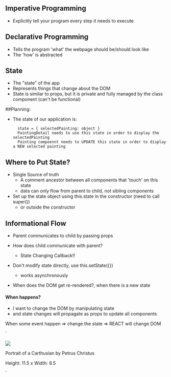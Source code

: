 ## Imperative Programming
- Explicitly tell your program every step it needs to execute

## Declarative Programming
- Tells the program 'what' the webpage should be/should look like
- The 'how' is abstracted

## State
- The "state" of the app
- Represents things that change about the DOM
- State is similar to props, but it is private and fully managed by the class component (can't be functional)

##Planning:
- The state of our application is:

		state = { selectedPainting: object }
		PaintingDetail needs to use this state in order to display the selectedPainting
		Painting compoennt needs to UPDATE this state in order to display a NEW selected painting

## Where to Put State?
- Single Source of truth
	- A comment ancestor between all components that 'touch' on this state
	- data can only flow from parent to child, not sibling components
- Set up the state object using this.state in the constructor (need to call super())
	- or outside the constructor

## Informational Flow
- Parent communicates to child by passing props
- How does child communicate with parent?
	- State Changing Callback!!
- Don't modify state directly, use this.setState({})
  - works asynchronously


- When does the DOM get re-rendered?, when there is a new state 




#### When <some event> happens?
- I want to change the DOM by manipulating state
 - and state changes will propagate as props to update all components

 When some event happen => change the state => REACT will change DOM




`<div class="ui card">
	<div>
		<img src="https://d32dm0rphc51dk.cloudfront.net/pVc7CubFzVlPhbErTAqyYg/medium.jpg">
	</div>
	<p>Portrait of a Carthusian by Petrus Christus</p>
	<p>Height: 11.5 x Width: 8.5</p>
</div>`
